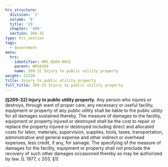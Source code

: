 ```yaml
---
hrs_structure:
  division: '1'
  volume: '5'
  title: '15'
  chapter: '269'
  section: 269-32
type: hrs_section
tags:
  - Government
menu:
  hrs:
    identifier: HRS_0269-0032
    parent: HRS0269
    name: 269-32 Injury to public utility property
weight: 22320
title: Injury to public utility property
full_title: 269-32 Injury to public utility property
---
```

**[§269-32] Injury to public utility property.** Any person who injures or destroys, through want of proper care, any necessary or useful facility, equipment or property of any public utility shall be liable to the public utility for all damages sustained thereby. The measure of damages to the facility, equipment or property injured or destroyed shall be the cost to repair or replace the property injured or destroyed including direct and allocated costs for labor, materials, supervision, supplies, tools, taxes, transportation, administrative and general expense and other indirect or overhead expenses, less credit, if any, for salvage. The specifying of the measure of damages for the facility, equipment or property shall not preclude the recovery of such other damages occasioned thereby as may be authorized by law. [L 1977, c 203, §1]